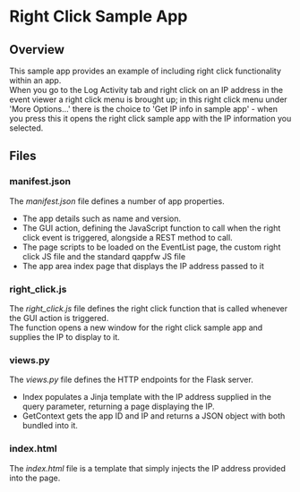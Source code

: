 # Right Click Sample App
## Overview
This sample app provides an example of including right click functionality within an app.  
When you go to the Log Activity tab and right click on an IP address in the event viewer a right click menu is brought up; in this right click menu under 'More Options...' there is the choice to 'Get IP info in sample app' - when you press this it opens the right click sample app with the IP information you selected.
## Files
### manifest.json
The *manifest.json* file defines a number of app properties.  
* The app details such as name and version.
* The GUI action, defining the JavaScript function to call when the right click event is triggered, alongside a REST method to call.
* The page scripts to be loaded on the EventList page, the custom right click JS file and the standard qappfw JS file
* The app area index page that displays the IP address passed to it
### right_click.js
The *right_click.js* file defines the right click function that is called whenever the GUI action is triggered.  
The function opens a new window for the right click sample app and supplies the IP to display to it.
### views.py
The *views.py* file defines the HTTP endpoints for the Flask server.  
* Index populates a Jinja template with the IP address supplied in the query parameter, returning a page displaying the IP.
* GetContext gets the app ID and IP and returns a JSON object with both bundled into it.
### index.html
The *index.html* file is a template that simply injects the IP address provided into the page.